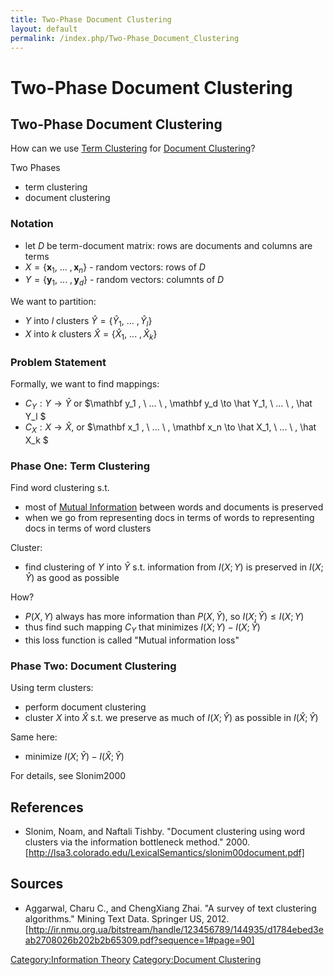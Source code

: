 ```yaml
---
title: Two-Phase Document Clustering
layout: default
permalink: /index.php/Two-Phase_Document_Clustering
---
```


# Two-Phase Document Clustering

## Two-Phase Document Clustering
How can we use [Term Clustering](Term_Clustering) for [Document Clustering](Document_Clustering)?


Two Phases
- term clustering
- document clustering


### Notation
- let $D$ be term-document matrix: rows are documents and columns are terms 
- $X = \{ \mathbf x_1 , \ ... \ , \mathbf x_n \}$ - random vectors: rows of $D$
- $Y = \{ \mathbf y_1 , \ ... \ , \mathbf y_d \}$ - random vectors: columnts of $D$


We want to partition:
- $Y$ into $l$ clusters $\hat Y = \{ \hat Y_1 , \ ... \ , \hat Y_l \}$
- $X$ into $k$ clusters $\hat X = \{ \hat X_1 , \ ... \ , \hat X_k \}$


### Problem Statement
Formally, we want to find mappings:
- $C_Y : Y \to \hat Y$ or  $\mathbf y_1 , \ ... \ , \mathbf y_d \to \hat Y_1, \ ... \ , \hat Y_l $
- $C_X : X \to \hat X$, or $\mathbf x_1 , \ ... \ , \mathbf x_n \to \hat X_1, \ ... \ , \hat X_k $



### Phase One: Term Clustering
Find word clustering s.t. 
- most of [Mutual Information](Mutual_Information) between words and documents is preserved 
- when we go from representing docs in terms of words to representing docs in terms of word clusters


Cluster:
- find clustering of $Y$ into $\hat Y$ s.t. information from $I(X; Y)$ is preserved in $I(X; \hat Y)$ as good as possible


How?
- $P(X, Y)$ always has more information than $P(X, \hat Y)$, so $I(X; \hat Y) \leqslant I(X; Y)$
- thus find such mapping $C_Y$ that minimizes $I(X; Y) - I(X; \hat Y)$
- this loss function is called "Mutual information loss"



### Phase Two: Document Clustering
Using term clusters:
- perform document clustering 
- cluster $X$ into $\hat X$ s.t. we preserve as much of $I(X; \hat Y)$ as possible in $I(\hat X ; \hat Y)$


Same here:
- minimize  $I(X; \hat Y) - I(\hat X; \hat Y)$


For details, see Slonim2000



## References
- Slonim, Noam, and Naftali Tishby. "Document clustering using word clusters via the information bottleneck method." 2000. [http://lsa3.colorado.edu/LexicalSemantics/slonim00document.pdf]

## Sources
- Aggarwal, Charu C., and ChengXiang Zhai. "A survey of text clustering algorithms." Mining Text Data. Springer US, 2012. [http://ir.nmu.org.ua/bitstream/handle/123456789/144935/d1784ebed3eab2708026b202b2b65309.pdf?sequence=1#page=90]

[Category:Information Theory](Category_Information_Theory)
[Category:Document Clustering](Category_Document_Clustering)